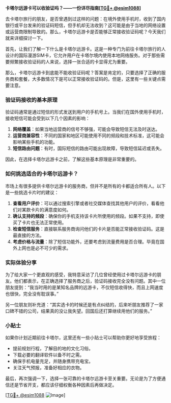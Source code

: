 **卡塔尔远游卡可以收验证吗？——一份详尽指南[[TG💪+ @esim1088](https://t.me/s/esim1088)]**

去卡塔尔旅行的朋友，是否曾遇到过这样的问题：在境外使用手机时，收到了国内银行或平台发来的验证码短信，但手机却无法收到？这可能是由于当地的网络设置或运营商限制导致的。那么，卡塔尔远游卡是否能够正常接收验证码呢？今天我们就来详细探讨一下。

首先，让我们了解一下什么是卡塔尔远游卡。这是一种专门为前往卡塔尔旅行的人设计的国际漫游SIM卡，它允许用户在卡塔尔境内使用本地网络服务。对于那些需要频繁接收验证码的人来说，选择一张合适的卡显得尤为重要。

那么，卡塔尔远游卡到底能不能收验证码呢？答案是肯定的，只要选择了正确的服务商和套餐，大多数情况下是可以正常接收验证码的。但是，这里有一些关键点需要注意。

### 验证码接收的基本原理

验证码通常是通过短信的形式发送到用户的手机号上。当我们在国外使用手机时，接收短信可能会受到以下几个因素的影响：

1. **网络覆盖**：如果当地运营商的信号不够强，可能会导致短信无法及时送达。
2. **运营商兼容性**：不同的国家和地区可能使用不同的频段和技术标准，这可能会影响某些手机的功能。
3. **短信路由问题**：有时，国际短信的路由可能出现故障，导致短信延迟或丢失。

因此，在选择卡塔尔远游卡之前，了解这些基本原理是非常重要的。

### 如何挑选适合的卡塔尔远游卡？

市场上有很多提供卡塔尔远游卡的服务商，但并不是所有的卡都适合所有人。以下是一些挑选卡片时的建议：

1. **查看用户评价**：可以通过搜索引擎或者社交媒体查找其他用户的评价，看看他们对某款卡片的满意度如何。
2. **确认支持的频段**：确保你的手机支持该卡片所使用的频段。如果不支持，即使买了卡片也无法正常使用。
3. **检查短信服务**：直接联系服务商询问他们的卡片是否能正常接收验证码。这是最直接的方法。
4. **考虑价格与流量**：除了短信功能外，还要考虑到流量费用是否合理。毕竟在国外上网也是必不可少的需求。

### 实际体验分享

为了给大家一个更直观的感受，我特意采访了几位曾经使用过卡塔尔远游卡的朋友。他们都表示，在正确选择了服务商之后，验证码接收完全没有问题。其中一位朋友提到：“我当时用的是某知名品牌的远游卡，不仅短信收得快，而且上网速度也很快，完全没有耽误事。”

另一位朋友则补充道：“其实选卡的时候还是有点纠结的，后来听朋友推荐了一家口碑不错的公司，结果真的没让我失望。回国后还打算继续用他们的服务。”

### 小贴士

如果你计划近期前往卡塔尔，这里还有一些小贴士可以帮助你更好地享受旅程：

- 提前规划行程，了解目的地的文化习俗。
- 下载必要的翻译软件以备不时之需。
- 确保手机电量充足，并随身携带充电宝。
- 关注天气预报，准备好相应的衣物。

最后，再次强调一下，选择一张可靠的卡塔尔远游卡至关重要。无论是为了方便通信还是节省开支，都应该仔细权衡各种因素后再做决定。

[[TG💪+ @esim1088](https://t.me/s/esim1088) ![Image](https://i.postimg.cc/4NQfJmqS/Snipaste-2025-05-13-00-14-12.png)]